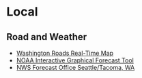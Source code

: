 # Local

## Road and Weather

- [Washington Roads Real-Time Map](https://wsdot.com/Travel/Real-time/Map/?layers=traffic-flow,alert,fire&base=wsdot&extent=-122.24297209714844,46.732789068158695,-120.61917605957393,48.43630271522684&fromLink=true)
- [NOAA Interactive Graphical Forecast Tool](https://digital.weather.gov/?zoom=8&lat=47.70214&lon=-120.4474&layers=F00B0TTTFFTT&region=0&element=17&mxmz=true&barbs=false&subl=TTFFFF&units=english&wunits=nautical&coords=latlon&tunits=localt)
- [NWS Forecast Office Seattle/Tacoma, WA](https://www.weather.gov/sew/)
